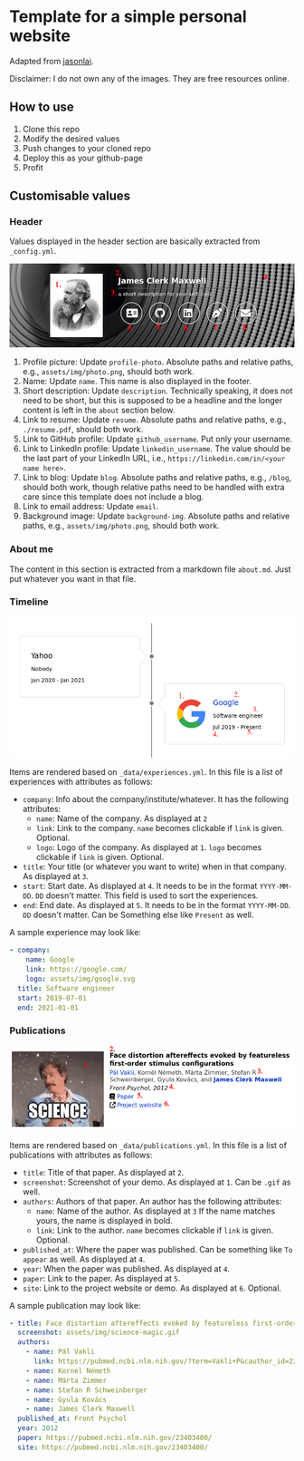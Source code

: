 # Template for a simple personal website

Adapted from [jasonlai](`https://www.wslai.net/`).

Disclaimer: I do not own any of the images. They are free resources online.

## How to use
1. Clone this repo
1. Modify the desired values
1. Push changes to your cloned repo
1. Deploy this as your github-page
1. Profit

## Customisable values

### Header
Values displayed in the header section are basically extracted from `_config.yml`.

![](screenshots/header.png)

1. Profile picture: Update `profile-photo`. Absolute paths and relative paths, e.g., `assets/img/photo.png`, should both work.
2. Name: Update `name`. This name is also displayed in the footer.
3. Short description: Update `description`. Technically speaking, it does not need to be short, but this is supposed to be a headline and the longer content is left in the `about` section below.
4. Link to resume: Update `resume`. Absolute paths and relative paths, e.g., `./resume.pdf`, should both work.
5. Link to GitHub profile: Update `github_username`. Put only your username.
6. Link to LinkedIn profile: Update `linkedin_username`. The value should be the last part of your LinkedIn URL, i.e., `https://linkedin.com/in/<your name here>`.
7. Link to blog: Update `blog`. Absolute paths and relative paths, e.g., `/blog`, should both work, though relative paths need to be handled with extra care since this template does not include a blog.
8. Link to email address: Update `email`.
9. Background image: Update `background-img`. Absolute paths and relative paths, e.g., `assets/img/photo.png`, should both work.

### About me

The content in this section is extracted from a markdown file `about.md`. Just put whatever you want in that file.

### Timeline

![](screenshots/timeline.png)

Items are rendered based on `_data/experiences.yml`. In this file is a list of experiences with attributes as follows:
* `company`: Info about the company/institute/whatever. It has the following attributes:
	* `name`: Name of the company. As displayed at `2`
	* `link`: Link to the company. `name` becomes clickable if `link` is given. Optional.
	* `logo`: Logo of the company. As displayed at `1`. `logo` becomes clickable if `link` is given. Optional.
* `title`: Your title (or whatever you want to write) when in that company. As displayed at `3`.
* `start`: Start date. As displayed at `4`. It needs to be in the format `YYYY-MM-DD`. `DD` doesn't matter. This field is used to sort the experiences.
* `end`: End date. As displayed at `5`. It needs to be in the format `YYYY-MM-DD`. `DD` doesn't matter. Can be Something else like `Present` as well.

A sample experience may look like:
```yaml
- company:
    name: Google
    link: https://google.com/
    logo: assets/img/google.svg
  title: Software engineer
  start: 2019-07-01
  end: 2021-01-01
```

### Publications

![](screenshots/pub.png)

Items are rendered based on `_data/publications.yml`. In this file is a list of publications with attributes as follows:
* `title`: Title of that paper. As displayed at `2`.
* `screenshot`: Screenshot of your demo. As displayed at `1`. Can be `.gif` as well.
* `authors`: Authors of that paper. An author has the following attributes:
	* `name`: Name of the author. As displayed at `3` If the name matches yours, the name is displayed in bold.
	* `link`: Link to the author. `name` becomes clickable if `link` is given. Optional.
* `published_at`: Where the paper was published. Can be something like `To appear` as well. As displayed at `4`.
* `year`: When the paper was published. As displayed at `4`.
* `paper`: Link to the paper. As displayed at `5`.
* `site`: Link to the project website or demo. As displayed at `6`. Optional.

A sample publication may look like:
```yaml
- title: Face distortion aftereffects evoked by featureless first-order stimulus configurations 
  screenshot: assets/img/science-magic.gif
  authors:
    - name: Pál Vakli
      link: https://pubmed.ncbi.nlm.nih.gov/?term=Vakli+P&cauthor_id=23403400
    - name: Kornél Németh
    - name: Márta Zimmer
    - name: Stefan R Schweinberger
    - name: Gyula Kovács
    - name: James Clerk Maxwell
  published_at: Front Psychol
  year: 2012
  paper: https://pubmed.ncbi.nlm.nih.gov/23403400/
  site: https://pubmed.ncbi.nlm.nih.gov/23403400/
```
